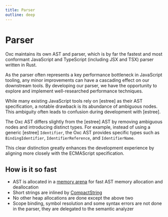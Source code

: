 ```yaml
---
title: Parser
outline: deep
---
```


# Parser

Oxc maintains its own AST and parser, which is by far the fastest and most conformant JavaScript and TypeScript (including JSX and TSX) parser written in Rust.

As the parser often represents a key performance bottleneck in JavaScript tooling,
any minor improvements can have a cascading effect on our downstream tools.
By developing our parser, we have the opportunity to explore and implement well-researched performance techniques.

While many existing JavaScript tools rely on \[estree] as their AST specification,
a notable drawback is its abundance of ambiguous nodes.
This ambiguity often leads to confusion during development with \[estree].

The Oxc AST differs slightly from the \[estree] AST by removing ambiguous nodes and introducing distinct types.
For example, instead of using a generic \[estree] `Identifier`,
the Oxc AST provides specific types such as `BindingIdentifier`, `IdentifierReference`, and `IdentifierName`.

This clear distinction greatly enhances the development experience by aligning more closely with the ECMAScript specification.

## How is it so fast

- AST is allocated in a [memory arena](https://crates.io/crates/bumpalo) for fast AST memory allocation and deallocation
- Short strings are inlined by [CompactString](https://crates.io/crates/compact_str)
- No other heap allocations are done except the above two
- Scope binding, symbol resolution and some syntax errors are not done in the parser, they are delegated to the semantic analyzer
